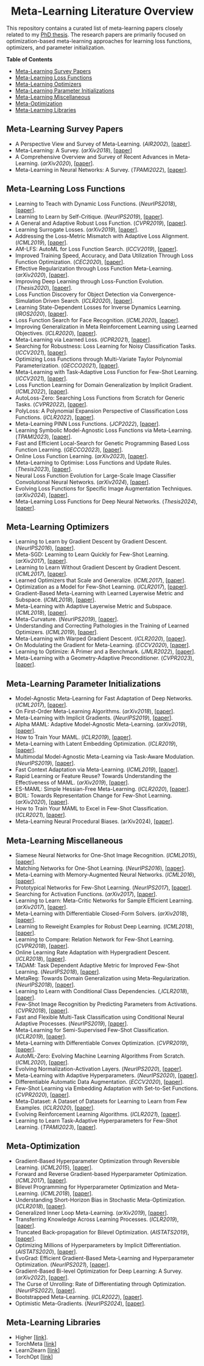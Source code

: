 <h1 align="center">
Meta-Learning Literature Overview 
</h1>

This repository contains a curated list of meta-learning papers closely related to my [PhD thesis](https://arxiv.org/abs/2406.09713). The research papers are primarily focused on optimization-based meta-learning approaches for learning loss functions, optimizers, and parameter initialization.

**Table of Contents**

- [Meta-Learning Survey Papers](#meta-learning-survey-papers)
- [Meta-Learning Loss Functions](#meta-learning-loss-functions)
- [Meta-Learning Optimizers](#meta-learning-optimizers)
- [Meta-Learning Parameter Initializations](#meta-learning-parameter-initializations)
- [Meta-Learning Miscellaneous](#meta-learning-miscellaneous)
- [Meta-Optimization](#meta-optimization)
- [Meta-Learning Libraries](#meta-learning-libraries)

## Meta-Learning Survey Papers

- A Perspective View and Survey of Meta-Learning. (_AIR2002_), [[paper](https://axon.cs.byu.edu/Dan/678/papers/Meta/Vilalta.pdf)].
- Meta-Learning: A Survey. (_arXiv2018_), [[paper](https://arxiv.org/abs/1810.03548)]
- A Comprehensive Overview and Survey of Recent Advances in Meta-Learning. (_arXiv2020_), [[paper](https://arxiv.org/abs/2004.11149)].
- Meta-Learning in Neural Networks: A Survey. (_TPAMI2022_), [[paper](https://arxiv.org/abs/2004.05439)].

## Meta-Learning Loss Functions

- Learning to Teach with Dynamic Loss Functions. (_NeurIPS2018_), [[paper](https://arxiv.org/abs/1810.12081)].
- Learning to Learn by Self-Critique. (_NeurIPS2019_), [[paper](https://arxiv.org/abs/1905.10295)].
- A General and Adaptive Robust Loss Function. (_CVPR2019_), [[paper](https://arxiv.org/abs/1701.03077)].
- Learning Surrogate Losses. (_arXiv2019_), [[paper](https://arxiv.org/abs/1905.10108)].
- Addressing the Loss-Metric Mismatch with Adaptive Loss Alignment. (_ICML2019_), [[paper](https://arxiv.org/abs/1905.05895)].
- AM-LFS: AutoML for Loss Function Search. (_ICCV2019_), [[paper](https://arxiv.org/abs/1905.07375)].
- Improved Training Speed, Accuracy, and Data Utilization Through Loss Function Optimization. (_CEC2020_), [[paper](https://arxiv.org/abs/1905.11528)].
- Effective Regularization through Loss Function Meta-Learning. (_arXiv2020_), [[paper](https://arxiv.org/abs/2010.00788)].
- Improving Deep Learning through Loss-Function Evolution. (_Thesis2020_), [[paper](https://www.cs.utexas.edu/~ai-lab/?gonzalez:diss20)].
- Loss Function Discovery for Object Detection via Convergence-Simulation Driven Search. (_ICLR2020_), [[paper](https://arxiv.org/abs/2102.04700)].
- Learning State-Dependent Losses for Inverse Dynamics Learning. (_IROS2020_), [[paper](https://arxiv.org/abs/2003.04947)].
- Loss Function Search for Face Recognition. (_ICML2020_), [[paper](https://arxiv.org/abs/2007.06542)].
- Improving Generalization in Meta Reinforcement Learning using Learned Objectives. (_ICLR2020_), [[paper](https://arxiv.org/abs/1910.04098)].
- Meta-Learning via Learned Loss. (_ICPR2021_), [[paper](https://arxiv.org/abs/1906.05374)].
- Searching for Robustness: Loss Learning for Noisy Classification Tasks. (_ICCV2021_), [[paper](https://arxiv.org/abs/2103.00243)].
- Optimizing Loss Functions through Multi-Variate Taylor Polynomial Parameterization. (_GECCO2021_), [[paper](https://arxiv.org/abs/2002.00059)].
- Meta-Learning with Task-Adaptive Loss Function for Few-Shot Learning. (_ICCV2021_), [[paper](https://arxiv.org/abs/2110.03909)].
- Loss Function Learning for Domain Generalization by Implicit Gradient. (_ICML2022_), [[paper](https://proceedings.mlr.press/v162/gao22b/gao22b.pdf)].
- AutoLoss-Zero: Searching Loss Functions from Scratch for Generic Tasks. (_CVPR2022_), [[paper](https://arxiv.org/abs/2103.14026)].
- PolyLoss: A Polynomial Expansion Perspective of Classification Loss Functions. (_ICLR2022_), [[paper](https://arxiv.org/abs/2204.12511)].
- Meta-Learning PINN Loss Functions. (_JCP2022_), [[paper](https://arxiv.org/abs/2107.05544)].
- Learning Symbolic Model-Agnostic Loss Functions via Meta-Learning. (_TPAMI2023_), [[paper](https://arxiv.org/abs/2209.08907)].
- Fast and Efficient Local-Search for Genetic Programming Based Loss Function Learning. (_GECCO2023_), [[paper](https://arxiv.org/abs/2403.00865)].
- Online Loss Function Learning. (_arXiv2023_), [[paper](https://arxiv.org/abs/2301.13247)].
- Meta-Learning to Optimise: Loss Functions and Update Rules. (_Thesis2023_), [[paper](https://era.ed.ac.uk/handle/1842/39821)].
- Neural Loss Function Evolution for Large-Scale Image Classifier Convolutional Neural Networks. (_arXiv2024_), [[paper](https://arxiv.org/abs/2403.08793)].
- Evolving Loss Functions for Specific Image Augmentation Techniques. (_arXiv2024_), [[paper](https://arxiv.org/abs/2404.06633)].
- Meta-Learning Loss Functions for Deep Neural Networks. (_Thesis2024_), [[paper](https://arxiv.org/abs/2406.09713)].

## Meta-Learning Optimizers

- Learning to Learn by Gradient Descent by Gradient Descent. (_NeurIPS2016_), [[paper](https://arxiv.org/abs/1606.04474)].
- Meta-SGD: Learning to Learn Quickly for Few-Shot Learning. (_arXiv2017_), [[paper](https://arxiv.org/abs/1707.09835)].
- Learning to Learn Without Gradient Descent by Gradient Descent. (_ICML2017_), [[paper](https://arxiv.org/abs/1611.03824)].
- Learned Optimizers that Scale and Generalize. (_ICML2017_), [[paper](https://arxiv.org/abs/1703.04813)].
- Optimization as a Model for Few-Shot Learning. (_ICLR2017_), [[paper](https://openreview.net/pdf?id=rJY0-Kcll)].
- Gradient-Based Meta-Learning with Learned Layerwise Metric and Subspace. (_ICML2018_), [[paper](https://arxiv.org/abs/1801.05558)].
- Meta-Learning with Adaptive Layerwise Metric and Subspace. (_ICML2018_), [[paper](https://arxiv.org/abs/1801.05558)].
- Meta-Curvature. (_NeurIPS2019_), [[paper](https://arxiv.org/abs/1902.03356)].
- Understanding and Correcting Pathologies in the Training of Learned Optimizers. (_ICML2019_), [[paper](https://arxiv.org/abs/1810.10180)].
- Meta-Learning with Warped Gradient Descent. (_ICLR2020_), [[paper](https://arxiv.org/abs/1909.00025)].
- On Modulating the Gradient for Meta-Learning. (_ECCV2020_), [[paper](https://www.ecva.net/papers/eccv_2020/papers_ECCV/papers/123530545.pdf)].
- Learning to Optimize: A Primer and a Benchmark. (_JMLR2022_), [[paper](https://arxiv.org/abs/2103.12828)].
- Meta-Learning with a Geometry-Adaptive Preconditioner. (_CVPR2023_), [[paper](https://arxiv.org/abs/2304.01552)].

## Meta-Learning Parameter Initializations

- Model-Agnostic Meta-Learning for Fast Adaptation of Deep Networks. (_ICML2017_), [[paper](https://arxiv.org/abs/1703.03400)].
- On First-Order Meta-Learning Algorithms. (_arXiv2018_), [[paper](https://arxiv.org/abs/1803.02999)].
- Meta-Learning with Implicit Gradients. (_NeurIPS2019_), [[paper](https://arxiv.org/abs/1909.04630)].
- Alpha MAML: Adaptive Model-Agnostic Meta-Learning. (_arXiv2019_), [[paper](https://arxiv.org/abs/1905.07435)].
- How to Train Your MAML. (_ICLR2019_), [[paper](https://arxiv.org/abs/1810.09502)].
- Meta-Learning with Latent Embedding Optimization. (_ICLR2019_), [[paper](https://arxiv.org/abs/1807.05960)].
- Multimodal Model-Agnostic Meta-Learning via Task-Aware Modulation. (_NeurIPS2019_), [[paper](https://arxiv.org/abs/1910.13616)].
- Fast Context Adaptation via Meta-Learning. (_ICML2019_), [[paper](https://arxiv.org/abs/1810.03642)].
- Rapid Learning or Feature Reuse? Towards Understanding the Effectiveness of MAML. (_arXiv2019_), [[paper](https://arxiv.org/abs/1909.09157)].
- ES-MAML: Simple Hessian-Free Meta-Learning. (_ICLR2020_), [[paper](https://arxiv.org/abs/1910.01215)].
- BOIL: Towards Representation Change for Few-Shot Learning. (_arXiv2020_), [[paper](https://arxiv.org/abs/2008.08882)].
- How to Train Your MAML to Excel in Few-Shot Classification. (_ICLR2021_), [[paper](https://arxiv.org/abs/2106.16245)].
- Meta-Learning Neural Procedural Biases. (arXiv2024), [[paper](https://arxiv.org/abs/2406.07983)].

## Meta-Learning Miscellaneous

- Siamese Neural Networks for One-Shot Image Recognition. (_ICML2015_), [[paper](https://www.cs.cmu.edu/~rsalakhu/papers/oneshot1.pdf)].
- Matching Networks for One-Shot Learning. (_NeurIPS2016_), [[paper](https://arxiv.org/abs/1606.04080)].
- Meta-Learning with Memory-Augmented Neural Networks. (_ICML2016_), [[paper](https://proceedings.mlr.press/v48/santoro16.pdf)].
- Prototypical Networks for Few-Shot Learning. (_NeurIPS2017_), [[paper](https://arxiv.org/abs/1703.05175)].
- Searching for Activation Functions. (_arXiv2017_), [[paper](https://arxiv.org/abs/1710.05941)].
- Learning to Learn: Meta-Critic Networks for Sample Efficient Learning. (_arXiv2017_), [[paper](https://arxiv.org/abs/1706.09529)].
- Meta-Learning with Differentiable Closed-Form Solvers. (_arXiv2018_), [[paper](https://arxiv.org/abs/1805.08136)].
- Learning to Reweight Examples for Robust Deep Learning. (_ICML2018_), [[paper](https://arxiv.org/abs/1803.09050)].
- Learning to Compare: Relation Network for Few-Shot Learning. (_CVPR2018_), [[paper](https://arxiv.org/abs/1711.06025)].
- Online Learning Rate Adaptation with Hypergradient Descent. (_ICLR2018_), [[paper](https://arxiv.org/abs/1703.04782)].
- TADAM: Task Dependent Adaptive Metric for Improved Few-Shot Learning. (_NeurIPS2018_), [[paper](https://arxiv.org/abs/1805.10123)].
- MetaReg: Towards Domain Generalization using Meta-Regularization. (_NeurIPS2018_), [[paper](https://papers.nips.cc/paper_files/paper/2018/hash/647bba344396e7c8170902bcf2e15551-Abstract.html)].
- Learning to Learn with Conditional Class Dependencies. (,_ICLR2018_), [[paper](https://openreview.net/forum?id=BJfOXnActQ)].
- Few-Shot Image Recognition by Predicting Parameters from Activations. (_CVPR2018_), [[paper](https://arxiv.org/abs/1706.03466)].
- Fast and Flexible Multi-Task Classification using Conditional Neural Adaptive Processes. (_NeurIPS2019_), [[paper](https://arxiv.org/abs/1906.07697)].
- Meta-Learning for Semi-Supervised Few-Shot Classification. (_ICLR2019_), [[paper](https://arxiv.org/abs/1803.00676)].
- Meta-Learning with Differentiable Convex Optimization. (_CVPR2019_), [[paper](https://arxiv.org/abs/1904.03758)].
- AutoML-Zero: Evolving Machine Learning Algorithms From Scratch. (_ICML2020_), [[paper](https://arxiv.org/abs/2003.03384)].
- Evolving Normalization-Activation Layers. (_NeurIPS2020_), [[paper](https://arxiv.org/abs/2004.02967)].
- Meta-Learning with Adaptive Hyperparameters. (_NeurIPS2020_), [[paper](https://arxiv.org/abs/2011.00209)].
- Differentiable Automatic Data Augmentation. (_ECCV2020_), [[paper](https://arxiv.org/abs/2003.03780)].
- Few-Shot Learning via Embedding Adaptation with Set-to-Set Functions. (_CVPR2020_), [[paper](https://arxiv.org/abs/1812.03664)].
- Meta-Dataset: A Dataset of Datasets for Learning to Learn from Few Examples. (_ICLR2020_), [[paper](https://arxiv.org/abs/1903.03096)].
- Evolving Reinforcement Learning Algorithms. (_ICLR2021_), [[paper](https://arxiv.org/abs/2101.03958)].
- Learning to Learn Task-Adaptive Hyperparameters for Few-Shot Learning. (_TPAMI2023_), [[paper](https://ieeexplore.ieee.org/abstract/document/10080995)].

## Meta-Optimization

- Gradient-Based Hyperparameter Optimization through Reversible Learning. (_ICML2015_), [[paper](https://arxiv.org/abs/1502.03492)].
- Forward and Reverse Gradient-based Hyperparameter Optimization. (_ICML2017_), [[paper](https://arxiv.org/abs/1703.01785)].
- Bilevel Programming for Hyperparameter Optimization and Meta-Learning. (_ICML2018_), [[paper](https://arxiv.org/abs/1806.04910)].
- Understanding Short-Horizon Bias in Stochastic Meta-Optimization. (_ICLR2018_), [[paper](https://arxiv.org/abs/1803.02021)].
- Generalized Inner Loop Meta-Learning. (_arXiv2019_), [[paper](https://arxiv.org/abs/1910.01727)].
- Transferring Knowledge Across Learning Processes. (_ICLR2019_), [[paper](https://arxiv.org/abs/1812.01054)].
- Truncated Back-propagation for Bilevel Optimization. (_AISTATS2019_), [[paper](https://arxiv.org/abs/1810.10667)].
- Optimizing Millions of Hyperparameters by Implicit Differentiation. (_AISTATS2020_), [[paper](https://arxiv.org/abs/1911.02590)].
- EvoGrad: Efficient Gradient-Based Meta-Learning and Hyperparameter Optimization. (_NeurIPS2021_), [[paper](https://arxiv.org/abs/2106.10575)].
- Gradient-Based Bi-level Optimization for Deep Learning: A Survey. (_arXiv2022_), [[paper](https://arxiv.org/abs/2207.11719)].
- The Curse of Unrolling: Rate of Differentiating through Optimization. (_NeurIPS2022_), [[paper](https://arxiv.org/abs/2209.13271)].
- Bootstrapped Meta-Learning. (_ICLR2022_), [[paper](https://arxiv.org/abs/2109.04504)].
- Optimistic Meta-Gradients. (_NeurIPS2024_), [[paper](https://arxiv.org/abs/2301.03236)].

## Meta-Learning Libraries

- Higher [[link](https://github.com/facebookresearch/higher)].
- TorchMeta [[link](https://github.com/tristandeleu/pytorch-meta)]
- Learn2learn [[link](https://github.com/learnables/learn2learn)]
- TorchOpt [[link](https://github.com/metaopt/torchopt)]
